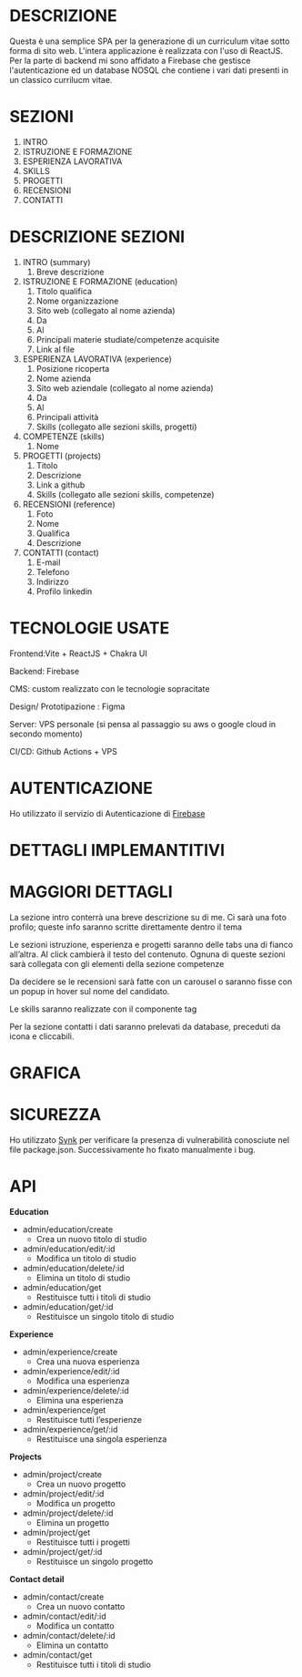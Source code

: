 # DESCRIZIONE

Questa è una semplice SPA per la generazione di un curriculum vitae sotto forma di sito web.
L'intera applicazione è realizzata con l'uso di ReactJS. Per la parte di backend mi sono affidato a Firebase che gestisce l'autenticazione ed un database NOSQL che contiene i vari dati presenti in un classico currilucm vitae.

# SEZIONI

1. INTRO
2. ISTRUZIONE E FORMAZIONE
3. ESPERIENZA LAVORATIVA
4. SKILLS
5. PROGETTI
6. RECENSIONI
7. CONTATTI

# DESCRIZIONE SEZIONI

1. INTRO (summary)
   1. Breve descrizione
2. ISTRUZIONE E FORMAZIONE (education)
   1. Titolo qualifica
   2. Nome organizzazione
   3. Sito web (collegato al nome azienda)
   4. Da
   5. Al
   6. Principali materie studiate/competenze acquisite
   7. Link al file
3. ESPERIENZA LAVORATIVA (experience)
   1. Posizione ricoperta
   2. Nome azienda
   3. Sito web aziendale (collegato al nome azienda)
   4. Da
   5. Al
   6. Principali attività
   7. Skills (collegato alle sezioni skills, progetti)
4. COMPETENZE (skills)
   1. Nome
5. PROGETTI (projects)
   1. Titolo
   2. Descrizione
   3. Link a github
   4. Skills (collegato alle sezioni skills, competenze)
6. RECENSIONI (reference)
   1. Foto
   2. Nome
   3. Qualifica
   4. Descrizione
7. CONTATTI (contact)
   1. E-mail
   2. Telefono
   3. Indirizzo
   4. Profilo linkedin

# TECNOLOGIE USATE

Frontend:Vite + ReactJS + Chakra UI

Backend: Firebase

CMS: custom realizzato con le tecnologie sopracitate

Design/ Prototipazione : Figma

Server: VPS personale (si pensa al passaggio su aws o google cloud in secondo momento)

CI/CD: Github Actions + VPS

# AUTENTICAZIONE

Ho utilizzato il servizio di Autenticazione di [Firebase](https://firebase.google.com/docs/auth?hl=it)

# DETTAGLI IMPLEMANTITIVI

# MAGGIORI DETTAGLI

La sezione intro conterrà una breve descrizione su di me. Ci sarà una foto profilo; queste info saranno scritte direttamente dentro il tema

Le sezioni istruzione, esperienza e progetti saranno delle tabs una di fianco all’altra. Al click cambierà il testo del contenuto. Ognuna di queste sezioni sarà collegata con gli elementi della sezione competenze

Da decidere se le recensioni sarà fatte con un carousel o saranno fisse con un popup in hover sul nome del candidato.

Le skills saranno realizzate con il componente tag

Per la sezione contatti i dati saranno prelevati da database, preceduti da icona e cliccabili.

# GRAFICA

# SICUREZZA

Ho utilizzato [Synk](https://snyk.io/) per verificare la presenza di vulnerabilità conosciute nel file package.json.
Successivamente ho fixato manualmente i bug.

# API

**Education**

- admin/education/create
  - Crea un nuovo titolo di studio
- admin/education/edit/:id
  - Modifica un titolo di studio
- admin/education/delete/:id
  - Elimina un titolo di studio
- admin/education/get
  - Restituisce tutti i titoli di studio
- admin/education/get/:id
  - Restituisce un singolo titolo di studio

**Experience**

- admin/experience/create
  - Crea una nuova esperienza
- admin/experience/edit/:id
  - Modifica una esperienza
- admin/experience/delete/:id
  - Elimina una esperienza
- admin/experience/get
  - Restituisce tutti l’esperienze
- admin/experience/get/:id
  - Restituisce una singola esperienza

**Projects**

- admin/project/create
  - Crea un nuovo progetto
- admin/project/edit/:id
  - Modifica un progetto
- admin/project/delete/:id
  - Elimina un progetto
- admin/project/get
  - Restituisce tutti i progetti
- admin/project/get/:id
  - Restituisce un singolo progetto

**Contact detail**

- admin/contact/create
  - Crea un nuovo contatto
- admin/contact/edit/:id
  - Modifica un contatto
- admin/contact/delete/:id
  - Elimina un contatto
- admin/contact/get
  - Restituisce tutti i titoli di studio
